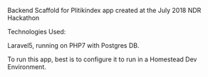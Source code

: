 Backend Scaffold for Plitikindex app created at the July 2018 NDR Hackathon


Technologies Used:

Laravel5, running on PHP7 with Postgres DB.

To run this app, best is to configure it to run in a Homestead Dev Environment.